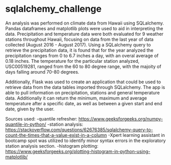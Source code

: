 # sqlalchemy_challenge

An analysis was performed on climate data from Hawaii using SQLalchemy. Pandas dataframes and matplotlib plots were used to aid in interpreting the data. Precipitation and temperature data were both evaluated for 9 weather stations throughout Hawaii, focusing on data from the last year of data collected (August 2016 - August 2017). Using a SQLalchemy query to retrieve the precipitation data, it is found that for the year analyzed the precipitation ranges from 0 to 6.7 inches a day, with an overal average of 0.18 inches. The temperature for the particular station analyzed, USC00519281, ranged from the 60 to 80 degree range, with the majoity of days falling around 70-80 degrees. 

Additionally, Flask was used to create an application that could be used to retrieve data from the data tables imported through SQLalchemy. The app is able to pull information on precipitation, stations and general temperature data. Additionally it can return the minimum, maximum and average temperature after a specific date, as well as between a given start and end date, given by the user.


Sources used: 
-quantile refresher: https://www.geeksforgeeks.org/numpy-quantile-in-python/
-station analysis: https://stackoverflow.com/questions/62676385/sqlalchemy-query-to-count-the-times-that-a-value-exist-in-a-column
-Xpert learning assistant in bootcamp spot was utilized to identify minor syntax errors in the exploratory station analysis section.
-histogram plotting: https://www.geeksforgeeks.org/plotting-histogram-in-python-using-matplotlib/